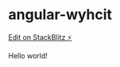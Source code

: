 # angular-wyhcit

[Edit on StackBlitz ⚡️](https://stackblitz.com/edit/angular-wyhcit)

Hello world!
